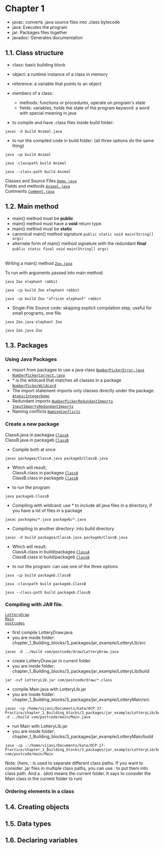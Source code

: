 # Chapter 1

- javac: converts .java source files into .class bytecode
- java: Executes the program
- jar: Packages files together
- javadoc: Generates documentation

## 1.1. Class structure

- class: basic building block
- object: a runtime instance of a class in memory
- reference: a variable that points to an object
- members of a class:
  - methods: functions or procedures, operate on program's state
  - fields: variables, holds the state of the program
keyword: a word with special meaning in java

- to compile and have .class files inside build folder:
```shell
javac -d build Animal.java 
```
- to run the compiled code in build folder: (all three options do the same thing)
```shell
java -cp build Animal
```
```shell
java -classpath build Animal
```
```shell
java --class-path build Animal
```

Classes and Source Files
[`Demo.java`](1_class_structure/Demo.java)
<br>Fields and methods
[`Animal.java`](1_class_structure/Animal.java)
<br>Comments
[`Comment.java`](1_class_structure/Comment.java)

## 1.2. Main method

- main() method must be **public**
- main() method must have a **void** return type.
- main() method must be **static**
- canonical main() method signature
    `public static void main(String[] args)` 
- alternate form of main() method signature with the redundant **final** 
    `public static final void main(String[] args)`

<br>Writing a main() method
[`Zoo.java`](2_main_method/Zoo.java)

To run with arguments passed into main method:
```shell
java Zoo elephant rabbit
```
```shell
java -cp build Zoo elephant rabbit
```
```shell
java -cp build Zoo "african elephant" rabbit
```

- Single-File Source code: skipping explicit compilation step, useful for small programs, one file.
```shell
java Zoo.java elephant Zoo
```
```shell
java Zoo.java Zoo
```

## 1.3. Packages
### Using Java Packages
- import from packages to use a java class
[`NumberPickerError.java`](3_packages/NumberPickerError.java)
[`NumberPickerCorrect.java`](3_packages/NumberPickerCorrect.java) <br>
- \* is the wildcard that matches all classes in a package
[`NumberPickerWildcard`](3_packages/NumberPickerWildcard.java) <br>
- The import statement imports only classes directly under the package.
[`AtomicIntegerDemo`](3_packages/AtomicIntegerDemo.java) <br>
- Redundant imports
[`NumberPickerRedundantImports`](3_packages/NumberPickerRedundantImports.java)
[`InputImportsRedundantImports`](3_packages/InputImportsRedundantImports.java)<br>
- Naming conflicts
[`NamingConflicts`](3_packages/NamingConflicts.java)

### Create a new package
ClassA.java in packagea [`ClassA`](3_packages/packagea/ClassA.java)<br>
ClassB.java in packageb [`ClassB`](3_packages/packageb/ClassB.java)
- Compile both at once
```shell
javac packagea/ClassA.java packageb/ClassB.java
```
- Which will result;<br>
ClassA.class in packagea [`ClassA`](3_packages/packagea/ClassA.class)<br>
ClassB.class in packageb [`ClassB`](3_packages/packageb/ClassB.class)

- to run the program
```shell
java packageb.ClassB
```

- Compiling with wildcard: use \* to include all java files in a directory, if you have a lot of files in a package
```shell
javac packagea/*.java packageb/*.java
``` 

- Compiling to another directory: into build directory
```shell
javac -d build packagea/ClassA.java packageb/ClassB.java
```
- Which will result;<br>
ClassA.class in build/packagea [`ClassA`](3_packages/build/packagea/ClassA.class)<br>
ClassB.class in build/packageb [`ClassB`](3_packages/build/packageb/ClassB.class)<br>

- to run the program: can use one of the three options
```shell
java -cp build packageb.ClassB
```
```shell
java -classpath build packageb.ClassB
```
```shell
java --class-path build packageb.ClassB
```

### Compiling with JAR file.
[`LotteryDraw`](3_packages/jar_example/LotteryLib/src/com/postcode/draw/LotteryDraw.java)<br>
[`Main`](3_packages/jar_example/LotteryMain/src/com/postcode/main/Main.java)<br>
[`postcodes`](3_packages/jar_example/postcodes.txt)<br>
- first compile LotteryDraw.java
- you are inside folder: chapter_1_Building_blocks/3_packages/jar_example/LotteryLib/src
```shell
javac -d ../build com/postcode/draw/LotteryDraw.java
```
- create LotteryDraw.jar in current folder
- you are inside folder: chapter_1_Building_blocks/3_packages/jar_example/LotteryLib/build
```shell
jar -cvf LotteryLib.jar com/postcode/draw/*.class
```
- compile Main.java with LotteryLib.jar
- you are inside folder: chapter_1_Building_blocks/3_packages/jar_example/LotteryMain/src
```shell
javac -cp /home/vijani/Documents/kata/OCP-17-Practice/chapter_1_Building_blocks/3_packages/jar_example/LotteryLib/build/LotteryLib.jar -d ../build com/postcode/main/Main.java
```
- run Main with LotteryLib.jar
- you are inside folder: chapter_1_Building_blocks/3_packages/jar_example/LotteryMain/build
```shell
java -cp .:/home/vijani/Documents/kata/OCP-17-Practice/chapter_1_Building_blocks/3_packages/jar_example/LotteryLib/build/LotteryLib.jar com/postcode/main/Main
```

Note: (here, : is used to separate different class paths. If you want to consider .jar files in multiple class paths, you can use : to put them into class path. And a . (dot) means the current folder. It says to consider the Main class in the current folder to run)
<br>

### Ordering elements in a class

## 1.4. Creating objects

## 1.5. Data types

## 1.6. Declaring variables
